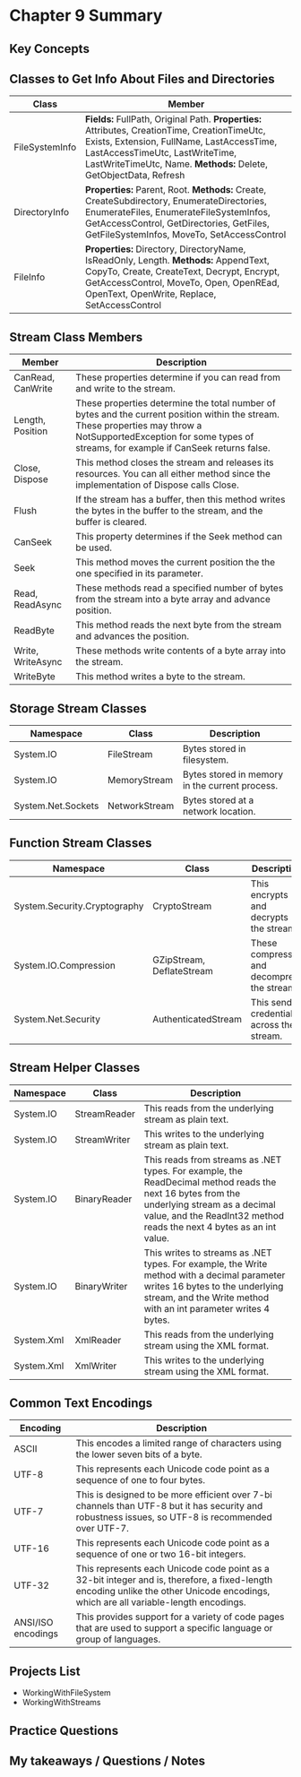 # Chapter 9 Summary

## Key Concepts

## Classes to Get Info About Files and Directories
| Class | Member |
|-------|--------|
| FileSystemInfo | **Fields:** FullPath, Original Path. **Properties:** Attributes, CreationTime, CreationTimeUtc, Exists, Extension, FullName, LastAccessTime, LastAccessTimeUtc, LastWriteTime, LastWriteTimeUtc, Name. **Methods:** Delete, GetObjectData, Refresh |
| DirectoryInfo | **Properties:** Parent, Root. **Methods:** Create, CreateSubdirectory, EnumerateDirectories, EnumerateFiles, EnumerateFileSystemInfos, GetAccessControl, GetDirectories, GetFiles, GetFileSystemInfos, MoveTo, SetAccessControl |
| FileInfo | **Properties:** Directory, DirectoryName, IsReadOnly, Length. **Methods:** AppendText, CopyTo, Create, CreateText, Decrypt, Encrypt, GetAccessControl, MoveTo, Open, OpenREad, OpenText, OpenWrite, Replace, SetAccessControl |

## Stream Class Members
| Member | Description |
|--------|-------------|
| CanRead, CanWrite | These properties determine if you can read from and write to the stream. |
| Length, Position | These properties determine the total number of bytes and the current position within the stream. These properties may throw a NotSupportedException for some types of streams, for example if CanSeek returns false. |
| Close, Dispose | This method closes the stream and releases its resources. You can all either method since the implementation of Dispose calls Close. |
| Flush | If the stream has a buffer, then this method writes the bytes in the buffer to the stream, and the buffer is cleared. |
| CanSeek | This property determines if the Seek method can be used. |
| Seek | This method moves the current position the the one specified in its parameter. |
| Read, ReadAsync | These methods read a specified number of bytes from the stream into a byte array and advance position. |
| ReadByte | This method reads the next byte from the stream and advances the position. |
| Write, WriteAsync | These methods write contents of a byte array into the stream. |
| WriteByte | This method writes a byte to the stream. |

## Storage Stream Classes
| Namespace | Class | Description |
|-----------|-------|-------------|
| System.IO | FileStream | Bytes stored in filesystem. |
| System.IO | MemoryStream | Bytes stored in memory in the current process. |
| System.Net.Sockets | NetworkStream | Bytes stored at a network location. |

## Function Stream Classes
| Namespace | Class | Description |
|-----------|-------|-------------|
| System.Security.Cryptography | CryptoStream | This encrypts and decrypts the stream. |
| System.IO.Compression | GZipStream, DeflateStream | These compress and decompress the stream. |
| System.Net.Security | AuthenticatedStream | This sends credentials across the stream. |

## Stream Helper Classes
| Namespace | Class | Description |
|-----------|-------|-------------|
| System.IO | StreamReader | This reads from the underlying stream as plain text. |
| System.IO | StreamWriter | This writes to the underlying stream as plain text. |
| System.IO | BinaryReader | This reads from streams as .NET types. For example, the ReadDecimal method reads the next 16 bytes from the underlying stream as a decimal value, and the ReadInt32 method reads the next 4 bytes as an int value. |
| System.IO | BinaryWriter | This writes to streams as .NET types. For example, the Write method with a decimal parameter writes 16 bytes to the underlying stream, and the Write method with an int parameter writes 4 bytes. |
| System.Xml | XmlReader | This reads from the underlying stream using the XML format. |
| System.Xml | XmlWriter | This writes to the underlying stream using the XML format. |

## Common Text Encodings
| Encoding | Description |
|----------|-------------|
| ASCII | This encodes a limited range of characters using the lower seven bits of a byte. |
| UTF-8 | This represents each Unicode code point as a sequence of one to four bytes. |
| UTF-7 | This is designed to be more efficient over 7-bi channels than UTF-8 but it has security and robustness issues, so UTF-8 is recommended over UTF-7. |
| UTF-16 | This represents each Unicode code point as a sequence of one or two 16-bit integers. |
| UTF-32 | This represents each Unicode code point as a 32-bit integer and is, therefore, a fixed-length encoding unlike the other Unicode encodings, which are all variable-length encodings. |
| ANSI/ISO encodings | This provides support for a variety of code pages that are used to support a specific language or group of languages. |


## Projects List
* WorkingWithFileSystem
* WorkingWithStreams

## Practice Questions
 
## My takeaways / Questions / Notes